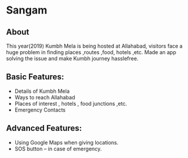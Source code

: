 # Sangam

## About
This year(2019) Kumbh Mela is being hosted at Allahabad, visitors face a huge problem in finding places ,routes ,food, hotels ,etc.
Made an app solving the issue and make Kumbh journey hasslefree.

## Basic Features:
- Details of Kumbh Mela
- Ways to reach Allahabad
- Places of interest , hotels , food junctions ,etc.
- Emergency Contacts

## Advanced Features:
- Using Google Maps when giving locations.
- SOS button – in case of emergency.
